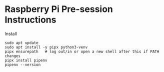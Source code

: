 # Raspberry Pi Pre-session Instructions

Install

```
sudo apt update
sudo apt install -y pipx python3-venv
pipx ensurepath   # log out/in or open a new shell after this if PATH changes
pipx install pipenv
pipenv --version
```